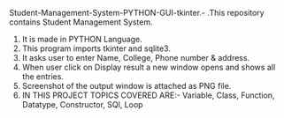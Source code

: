 Student-Management-System-PYTHON-GUI-tkinter.-
.This repository contains Student Management System.

1. It is made in PYTHON Language.
2. This program imports tkinter and sqlite3.
3. It asks user to enter Name, College, Phone number & address.
4. When user click on Display result a new window opens and shows all the entries.
5. Screenshot of the output window is attached as PNG file.
6. IN THIS PROJECT TOPICS COVERED ARE:-
Variable,
Class,
Function,
Datatype,
Constructor,
SQl,
Loop
